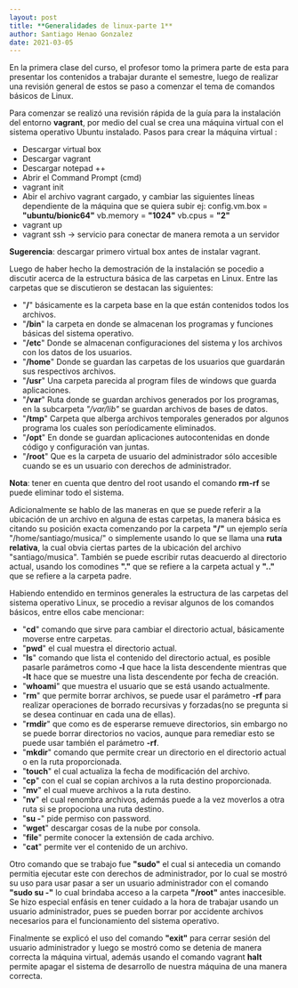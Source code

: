 ```yaml
---
layout: post
title: **Generalidades de linux-parte 1**
author: Santiago Henao Gonzalez
date: 2021-03-05
---
```


En la primera clase del curso, el profesor tomo la primera parte de esta para presentar los contenidos a trabajar durante el semestre, luego de realizar una revisión general de estos se paso a comenzar el tema de comandos básicos de Linux.

Para comenzar se realizó una revisión rápida de la guía para la instalación del entorno **vagrant**, por medio del cual se crea una máquina virtual con el sistema operativo Ubuntu instalado.
Pasos para crear la máquina virtual :

- Descargar virtual box 
- Descargar vagrant 
- Descargar notepad ++
- Abrir el Command Prompt (cmd)
- vagrant init
- Abir el archivo vagrant cargado, y cambiar las siguientes líneas dependiente de la máquina que se quiera subir
  ej: config.vm.box = **"ubuntu/bionic64"**
      vb.memory = **"1024"**
	    vb.cpus = **"2"**
- vagrant up
- vagrant ssh -> servicio para conectar de manera remota a un servidor 

**Sugerencia**: descargar primero virtual box antes de instalar vagrant.

Luego de haber hecho la demostración de la instalación se pocedio a discutir acerca de la estructura básica de las carpetas en Linux. Entre las carpetas que se discutieron se destacan las siguientes:

- "**/**"  básicamente es la carpeta base en la que están contenidos todos los archivos.
- "**/bin**" la carpeta en donde se almacenan los programas y funciones básicas del sistema operativo.
- "**/etc**" Donde se almacenan configuraciones del sistema y los archivos con los datos de los usuarios.
- "**/home**" Donde se guardan las carpetas de los usuarios que guardarán sus respectivos archivos.
- "**/usr**" Una carpeta parecida al program files de windows que guarda aplicaciones.
- "**/var**" Ruta donde se guardan archivos generados por los programas, en la subcarpeta *"/var/lib"* se guardan archivos de bases de datos.
- "**/tmp**" Carpeta que alberga archivos temporales generados por algunos programa los cuales son períodicamente eliminados.
- "**/opt**" En donde se guardan aplicaciones autocontenidas en donde código y configuración van juntas.
- "**/root**" Que es la carpeta de usuario del administrador sólo accesible cuando se es un usuario con derechos de administrador.

**Nota**: tener  en cuenta que dentro del root usando el comando **rm-rf** se puede eliminar todo el sistema.

Adicionalmente se hablo de las maneras en que se puede referir a la ubicación de un archivo en alguna de estas carpetas, la manera básica es citando su posición exacta comenzando por la carpeta **"/"** un ejemplo sería "/home/santiago/musica/" o simplemente usando lo que se llama una **ruta relativa**, la cual obvia ciertas partes de la ubicación del archivo "santiago/musica". También se puede escribir rutas deacuerdo al directorio actual, usando los comodines **"."** que se refiere a la carpeta actual y **".."** que se refiere a la carpeta padre.

Habiendo entendido en terminos generales la estructura de las carpetas del sistema operativo Linux,
se procedio a revisar algunos de los comandos básicos, entre ellos cabe mencionar:

- "**cd**" comando que sirve para cambiar el directorio actual, básicamente moverse entre carpetas.
- "**pwd**" el cual muestra el directorio actual.
- "**ls**" comando que lista el contenido del directorio actual, es posible pasarle parámetros como **-l** que hace la lista descendente mientras que **-lt** hace que se muestre una lista descendente por fecha de creación.
- "**whoami**" que muestra el usuario que se está usando actualmente.
- "**rm**" que permite borrar archivos, se puede usar el parámetro **-rf** para realizar operaciones de borrado recursivas y forzadas(no se pregunta si se desea continuar en cada una de ellas).
- "**rmdir**" que como es de esperarse remueve directorios, sin embargo no se puede borrar directorios no vacios, aunque para remediar esto se puede usar también el parámetro **-rf**.
- "**mkdir**" comando que permite crear un directorio en el directorio actual o en la ruta proporcionada.
- "**touch**" el cual actualiza la fecha de modificación del archivo.
- "**cp**" con el cual se copian archivos a la ruta destino proporcionada.
- "**mv**" el cual mueve archivos a la ruta destino.
- "**nv**" el cual renombra archivos, además puede a la vez moverlos a otra ruta si se propociona una ruta destino.
- "**su -**" pide permiso con password.
- "**wget**" descargar cosas de la nube por consola.
- "**file**" permite conocer la extensión de cada archivo.
- "**cat**" permite ver el contenido de un archivo.

Otro comando que se trabajo fue **"sudo"** el cual si antecedia un comando permitia ejecutar este con derechos de administrador, por lo cual se mostró su uso para usar pasar a ser un usuario administrador con el comando **"sudo su -"** lo cual brindaba acceso a la carpeta **"/root"** antes inaccesible. Se hizo especial enfásis en tener cuidado a la hora de trabajar usando un usuario administrador, pues se pueden borrar por accidente archivos necesarios para el funcionamiento del sistema operativo.

Finalmente se explicó el uso del comando **"exit"** para cerrar sesión del usuario administrador y luego se mostró como se detenia de manera correcta la máquina virtual, además usando el comando vagrant **halt** permite apagar el sistema de desarrollo de nuestra máquina de una manera correcta.


